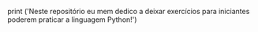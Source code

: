  print ('Neste repositório eu mem dedico a deixar exercícios para iniciantes poderem praticar a linguagem Python!')
